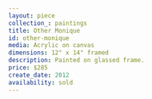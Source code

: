 ```yaml
---
layout: piece
collection_: paintings
title: Other Monique
id: other-monique
media: Acrylic on canvas
dimensions: 12" x 14" framed
description: Painted on glassed frame.
price: $285
create_date: 2012
availability: sold
---
```

